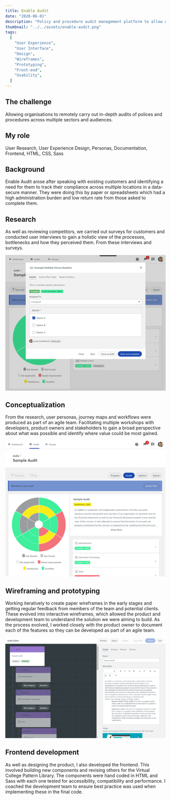 ```yaml
---
title: Enable Audit
date: "2020-06-01"
description: "Policy and procedure audit management platform to allow organisations to rapdily create, manage and report."
thumbnail: "../../assets/enable-audit.png"
tags:
  [
    "User Experience",
    "User Interface",
    "Design",
    "Wireframes",
    "Prototyping",
    "Front-end",
    "Usability",
  ]
---
```


## The challenge

Allowing organisations to remotely carry out in-depth audits of polices and procedures across multiple sectors and audiences.

## My role

User Research, User Experience Design, Personas, Documentation, Frontend, HTML, CSS, Sass

## Background

Enable Audit arose after speaking with existing customers and identifying a need for them to track their compliance across multiple locations in a data-secure manner. They were doing this by paper or spreadsheets which had a high administration burden and low return rate from those asked to complete them.

## Research

As well as reviewing competitors, we carried out surveys for customers and conducted user interviews to gain a holistic view of the processes, bottlenecks and how they perceived them. From these interviews and surveys.

![Audit Question](./audit-question.png)

## Conceptualization

From the research, user personas, journey maps and workflows were produced as part of an agile team. Facilitating multiple workshops with developers, product owners and stakeholders to gain a broad perspective about what was possible and identify where value could be most gained.

![Audit Overview](./audit-overview.png)

## Wireframing and prototyping

Working iteratively to create paper wireframes in the early stages and getting regular feedback from members of the team and potential clients. These evolved into interactive wireframes, which allowed the product and development team to understand the solution we were aiming to build. As the process evolved, I worked closely with the product owner to document each of the features so they can be developed as part of an agile team.

![Audit Editor](./audit-editor.png)

## Frontend development

As well as designing the product, I also developed the frontend. This involved building new components and revising others for the Virtual College Pattern Library. The components were hand coded in HTML and Sass with each one tested for accessibility, compatibility and performance. I coached the development team to ensure best practice was used when implementing these in the final code.
